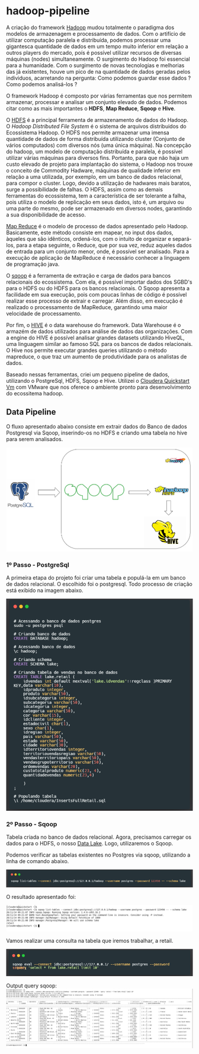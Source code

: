 # hadoop-pipeline

A criação do framework [Hadoop](https://hadoop.apache.org/) mudou totalmente o paradigma dos modelos de armazenagem e processamento de dados. Com o artifício de utilizar computação paralela e distribuída, podemos processar uma gigantesca quantidade de dados em um tempo muito inferior em relação a outros players do mercado, poís é possível utilizar recursos de diversas máquinas (nodes) simultaneamente. O surgimento do Hadoop foi essencial para a humanidade. Com o surgimento de novas tecnologias e melhorias das já existentes, houve um pico de na quantidade de dados geradas pelos individuos, acarretando na pergunta: Como podemos guardar esse dados ? Como podemos analisá-los ? 

O framework Hadoop é composto por várias ferramentas que nos permitem armazenar, processar e analisar um conjunto elevado de dados. Podemos citar como as mais importantes o **HDFS**, **Map Reduce**, **Sqoop** e **Hive**.

O [HDFS](https://hadoop.apache.org/docs/r1.2.1/hdfs_design.htm) é a principal ferramenta de armazenamento de dados do Hadoop. O *Hadoop Distributed File System* é o sistema de arquivos distribuidos do Ecossistema Hadoop. O HDFS nos permite armazenar uma imensa quantidade de dados de forma distribuída utilizando cluster (Conjunto de vários computados) com diversos nós (uma única máquina). Na concepção do hadoop, um modelo de computação distribuída e paralela, é possível utilizar várias máquinas para diversos fins. Portanto, para que não haja um custo elevado de projeto para implantação do sistema, o Hadoop nos trouxe o conceito de Commodity Hadware, máquinas de qualidade inferior em relação a uma utilizada, por exemplo, em um banco de dados relacional, para compor o cluster. Logo, devido a utilização de hadwares mais baratos, surge a possibilidade de falhas. O HDFS, assim como as demais ferramentas do ecossistema, tem a característica de ser tolerante a falha, pois utiliza o modelo de replicação em seus dados, isto é, um arquivo ou uma parte do mesmo, pode ser armazenado em diversos nodes, garantindo a sua disponibilidade de acesso.


[Map Reduce](https://hadoop.apache.org/docs/r1.2.1/mapred_tutorial.html#Purpose) é o modelo de processo de dados apresentado pelo Hadoop. Basicamente, este método consiste em  mapear, no input dos dados, àqueles que são idênticos, ordená-los, com o intuito de organizar e separá-los, para a etapa seguinte, o Reduce, que por sua vez, reduz aqueles dados de entrada para um conjunto menor, onde, é possível ser analisado. Para a execução de aplicação de MapReduce é necessário conhecer a linguagem de programação java. 

O [sqoop](https://sqoop.apache.org/) é a ferramenta de extração e carga de dados para bancos relacionais do ecossistema. Com ela, é possível importar dados dos SGBD's para o HDFS ou do HDFS para os bancos relacionais. O Sqoop apresenta a facilidade em sua execução, pois com poucas linhas de código é possível realizar esse processo de extrair e carregar. Além disso, em execução é realizado o processamento de MapReduce, garantindo uma maior velocidade de processamento.

Por fim, o [HIVE](https://hive.apache.org/) é o data warehouse do framework. Data Warehouse é o armazém de dados utilizados para análise de dados das organizações. Com a engine do HIVE é possível analisar grandes datasets utilizando HiveQL, uma linguagem similar ao famoso SQL para os bancos de dados relacionais. O Hive nos permite executar grandes queries utilizando o método mapreduce, o que traz um aumento de produtividade para os analistas de dados. 

Baseado nessas ferramentas, criei um pequeno pipeline de dados, utilizando o PostgreSql, HDFS, Sqoop e Hive. Utilizei o [Cloudera Quickstart Vm](https://docs.cloudera.com/documentation/enterprise/5-14-x/topics/cloudera_quickstart_vm.html) com VMware que nos oferece o ambiente pronto para desenvolvimento do ecossitema hadoop.

## Data Pipeline 

O fluxo apresentado abaixo consiste em extrair dados do Banco de dados Postgresql via Sqoop, inserindo-os no HDFS e criando uma tabela no hive para serem analisados.

![Data Pipeline](https://github.com/levisouuza/hadoop-pipeline/blob/master/HadoopFiles/hadoop-pipeline.PNG)

### 1º Passo - PostgreSql

A primeira etapa do projeto foi criar uma tabela e populá-la em um banco de dados relacional. O escolhido foi o postgresql. Todo processo de criação está exibido na imagem abaixo. 

![PostgreSQL](https://github.com/levisouuza/hadoop-pipeline/blob/master/HadoopFiles/Postgresql.png)

### 2º Passo - Sqoop

Tabela criada no banco de dados relacional. Agora, precisamos carregar os dados para o HDFS, o nosso [Data Lake](https://www.redhat.com/pt-br/topics/data-storage/what-is-a-data-lake). Logo, utilizaremos o Sqoop.

Podemos verificar as tabelas existentes no Postgres via sqoop, utilizando a linha de comando abaixo. 

![SqoopListTables](https://github.com/levisouuza/hadoop-pipeline/blob/master/HadoopFiles/SqoopListTables.png)

O resultado apresentado foi:

![SqoopOutputTable](https://github.com/levisouuza/hadoop-pipeline/blob/master/HadoopFiles/SqooplistTables.jpeg)

Vamos realizar uma consulta na tabela que iremos trabalhar, a retail. 

![SqoopQuery](https://github.com/levisouuza/hadoop-pipeline/blob/master/HadoopFiles/SqoopQuery.png)

Output query sqoop:
![SqoopQueryOutput](https://github.com/levisouuza/hadoop-pipeline/blob/master/HadoopFiles/SqoopQuery.jpeg)
